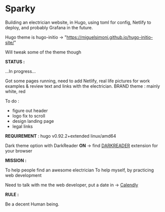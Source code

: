 # Sparky

Building an electrician website, in Hugo, using toml for config, Netlify to deploy, and probably Grafana in the future. 

Hugo theme is hugo-initio -> "https://miguelsimoni.github.io/hugo-initio-site/"


Will tweak some of the theme though

**STATUS :**

...In progress...

Got some pages running, need to add Netlify, real life pictures for work examples & review text and links with the electrician. 
BRAND theme : mainly white, red

To do : 
- figure out header
- logo fix to scroll
- design landing page
- legal links

**REQUIREMENT** : 
hugo v0.92.2+extended linux/amd64 

Dark theme option with DarkReader **ON** -> find [DARKREADER](https://github.com/darkreader/darkreader) extension for your browser

**MISSION :**

To help people find an awesome electrician
To help myself, by practicing web development

Need to talk with me the web developer, put a date in -> [Calendly](https://calendly.com/ganitak/quick-coffee-talk)

**RULE :**

Be a decent Human being.
